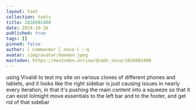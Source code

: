 ```yaml
---
layout: toot
collection: toots
title: 1026082400
date: 2024-10-26
published: true
tags: []
pinned: false
author: ⸸ commander ░ nova ⸸ :~$
avatar: /img/avatar/daemon.jpeg
mastodon: https://mastodon.online/@cmdr_nova/1026082400
---
```


using Vivaldi to test my site on various clones of different phones and tablets, and it looks like the right sidebar is just causing issues in nearly every iteration, in that it's pushing the main content into a squeeze so that it can exist lolmight move essentials to the left bar and to the footer, and get rid of that sidebar
